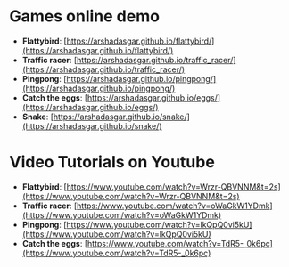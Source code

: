 # Games online demo

* **Flattybird**: [https://arshadasgar.github.io/flattybird/](https://arshadasgar.github.io/flattybird/)  
* **Traffic racer**: [https://arshadasgar.github.io/traffic_racer/](https://arshadasgar.github.io/traffic_racer/)  
* **Pingpong**: [https://arshadasgar.github.io/pingpong/](https://arshadasgar.github.io/pingpong/)  
* **Catch the eggs**: [https://arshadasgar.github.io/eggs/](https://arshadasgar.github.io/eggs/)  
* **Snake**: [https://arshadasgar.github.io/snake/](https://arshadasgar.github.io/snake/)  

# Video Tutorials on Youtube

* **Flattybird**: [https://www.youtube.com/watch?v=Wrzr-QBVNNM&t=2s](https://www.youtube.com/watch?v=Wrzr-QBVNNM&t=2s)  
* **Traffic racer**: [https://www.youtube.com/watch?v=oWaGkW1YDmk](https://www.youtube.com/watch?v=oWaGkW1YDmk)  
* **Pingpong**: [https://www.youtube.com/watch?v=lkQpQ0vi5kU](https://www.youtube.com/watch?v=lkQpQ0vi5kU)  
* **Catch the eggs**: [https://www.youtube.com/watch?v=TdR5-_0k6pc](https://www.youtube.com/watch?v=TdR5-_0k6pc)  

